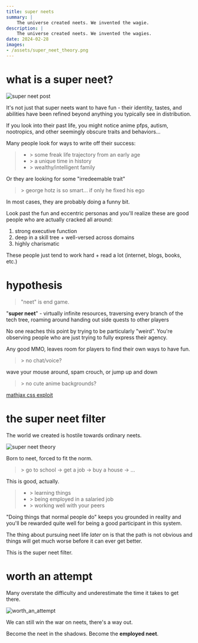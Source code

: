 ```yaml
---
title: super neets
summary: |
    The universe created neets. We invented the wagie.
description: |
    The universe created neets. We invented the wagies.
date: 2024-02-28
images:
- /assets/super_neet_theory.png
---
```


# what is a super neet?

![super neet post](/assets/super_neet_post.png)

It's not just that super neets want to have fun - their identity, tastes, and
abilities have been refined beyond anything you typically see in distribution.

If you look into their past life, you might notice anime pfps, autism,
nootropics, and other seemingly obscure traits and behaviors...

Many people look for ways to write off their success:

> - \> some freak life trajectory from an early age
> - \> a unique time in history
> - \> wealthy/intelligent family

Or they are looking for some "irredeemable trait"

> \> george hotz is so smart... if only he fixed his ego

In most cases, they are probably doing a funny bit.

Look past the fun and eccentric personas and you'll realize these are good
people who are actually cracked all around:

1. strong executive function
2. deep in a skill tree + well-versed across domains
3. highly charismatic

These people just tend to work hard + read a lot (internet, blogs, books, etc.)

# hypothesis

> "neet" is end game.

"**super neet**" - virtually infinite resources, traversing every branch of the
tech tree, roaming around handing out side quests to other players

No one reaches this point by trying to be particularly "weird". You're
observing people who are just trying to fully express their agency.

Any good MMO, leaves room for players to find their own ways to
have fun.

> \> no chat/voice?

wave your mouse around, spam crouch, or jump up and down

> \> no cute anime backgrounds?

[mathjax css exploit](https://kennethnym.com/blog/mathjax-css-injection/)

# the super neet filter

The world we created is hostile towards ordinary neets.

![super neet theory](/assets/super_neet_theory.png)

Born to neet, forced to fit the norm.

> \> go to school -> get a job -> buy a house -> ...

This is good, actually. 

> - \> learning things 
> - \> being employed in a salaried job
> - \> working well with your peers

"Doing things that normal people do" keeps you grounded in reality and you'll
be rewarded quite well for being a good participant in this system.

The thing about pursuing neet life *later* on is that the path is not obvious
and things will get much worse before it can ever get better.

This is the super neet filter.

# worth an attempt

Many overstate the difficulty and underestimate the time it takes to get
there.

![worth_an_attempt](/assets/for_preferred_homie.png)

We can still win the war on neets, there's a way out.

Become the neet in the shadows. Become the **employed neet**.

